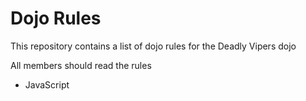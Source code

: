 Dojo Rules
==========

This repository contains a list of dojo rules for the Deadly Vipers dojo

All members should read the rules

* JavaScript
